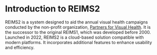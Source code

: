 # Introduction to REIMS2

REIMS2 is a system designed to aid the annual visual health campaigns conducted by the non-profit organization, [Partners for Visual Health](https://partnersforvisualhealth.org/). It is the successor to the original REIMS1, which was developed before 2000. Launched in 2022, REIMS2 is a cloud-based solution compatible with modern platforms. It incorporates additional features to enhance usability and efficiency.
